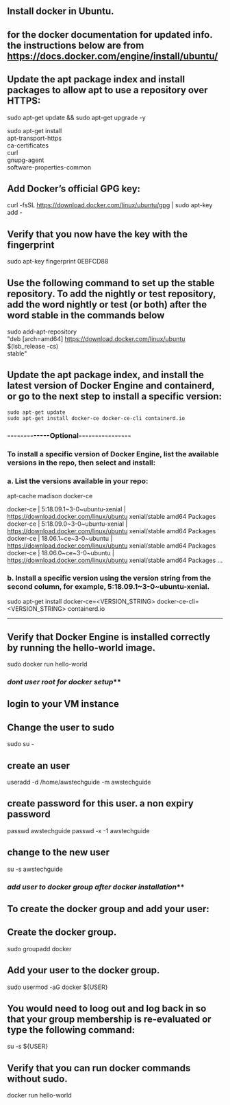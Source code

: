 
## Install docker in Ubuntu. 
## for the docker documentation for updated info. the instructions below are from https://docs.docker.com/engine/install/ubuntu/

## Update the apt package index and install packages to allow apt to use a repository over HTTPS:

   sudo apt-get update && sudo apt-get upgrade -y 

   sudo apt-get install \
    apt-transport-https \
    ca-certificates \
    curl \
    gnupg-agent \
    software-properties-common
	
## Add Docker’s official GPG key:

curl -fsSL https://download.docker.com/linux/ubuntu/gpg | sudo apt-key add -

## Verify that you now have the key with the fingerprint

  sudo apt-key fingerprint 0EBFCD88

## Use the following command to set up the stable repository. To add the nightly or test repository, add the word nightly or test (or both) after the word stable in the commands below

sudo add-apt-repository \
   "deb [arch=amd64] https://download.docker.com/linux/ubuntu \
   $(lsb_release -cs) \
   stable"
   
   
## Update the apt package index, and install the latest version of Docker Engine and containerd, or go to the next step to install a specific version: 

    sudo apt-get update
    sudo apt-get install docker-ce docker-ce-cli containerd.io

### -------------Optional----------------
### To install a specific version of Docker Engine, list the available versions in the repo, then select and install:

### a. List the versions available in your repo:

 apt-cache madison docker-ce

  docker-ce | 5:18.09.1~3-0~ubuntu-xenial | https://download.docker.com/linux/ubuntu  xenial/stable amd64 Packages
  docker-ce | 5:18.09.0~3-0~ubuntu-xenial | https://download.docker.com/linux/ubuntu  xenial/stable amd64 Packages
  docker-ce | 18.06.1~ce~3-0~ubuntu       | https://download.docker.com/linux/ubuntu  xenial/stable amd64 Packages
  docker-ce | 18.06.0~ce~3-0~ubuntu       | https://download.docker.com/linux/ubuntu  xenial/stable amd64 Packages
  ...

### b. Install a specific version using the version string from the second column, for example, 5:18.09.1~3-0~ubuntu-xenial.

sudo apt-get install docker-ce=<VERSION_STRING> docker-ce-cli=<VERSION_STRING> containerd.io

-----------------------------

## Verify that Docker Engine is installed correctly by running the hello-world image.

sudo docker run hello-world


### *********dont user root for docker setup***********
## login to your VM instance
## Change the user to sudo 

sudo su -

## create an user 

useradd -d /home/awstechguide -m awstechguide

## create password for this user. a non expiry password

passwd awstechguide
passwd -x -1 awstechguide

## change to the new user
su -s awstechguide

### *********add user to docker group after docker installation***********

## To create the docker group and add your user:

## Create the docker group.
 sudo groupadd docker

## Add your user to the docker group.
 sudo usermod -aG docker ${USER}

## You would need to loog out and log back in so that your group membership is re-evaluated or type the following command:
 su -s ${USER}


## Verify that you can run docker commands without sudo.
 docker run hello-world
